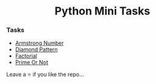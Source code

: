 <h1 align="center"> Python  Mini Tasks</h1>

### Tasks
- [Armstrong Number](https://github.com/tajammulnaeem/python-mini-tasks/blob/main/py%20files/armstrongnumber.py)
- [Diamond Pattern](https://github.com/tajammulnaeem/python-mini-tasks/blob/main/py%20files/diamond_pattern.py)
- [Factorial](https://github.com/tajammulnaeem/python-mini-tasks/blob/main/py%20files/factorial.py)
- [Prime Or Not](https://github.com/tajammulnaeem/python-mini-tasks/blob/main/py%20files/prime-notprime.py)


Leave a ⭐ if you like the repo...
